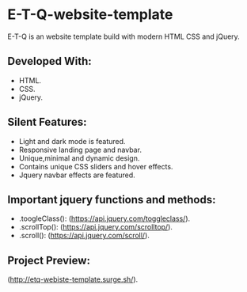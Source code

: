 # E-T-Q-website-template

E-T-Q is an website template build with modern HTML CSS and jQuery.

## Developed With:

* HTML.
* CSS.
* jQuery.

## Silent Features:

* Light and dark mode is featured.
* Responsive landing page and navbar.
* Unique,minimal and dynamic design.
* Contains unique CSS sliders and hover effects.
* Jquery navbar effects are featured.

## Important jquery functions and methods:

* .toogleClass(): (https://api.jquery.com/toggleclass/).
* .scrollTop(): (https://api.jquery.com/scrolltop/).
* .scroll(): (https://api.jquery.com/scroll/).

## Project Preview:

(http://etq-webiste-template.surge.sh/).
